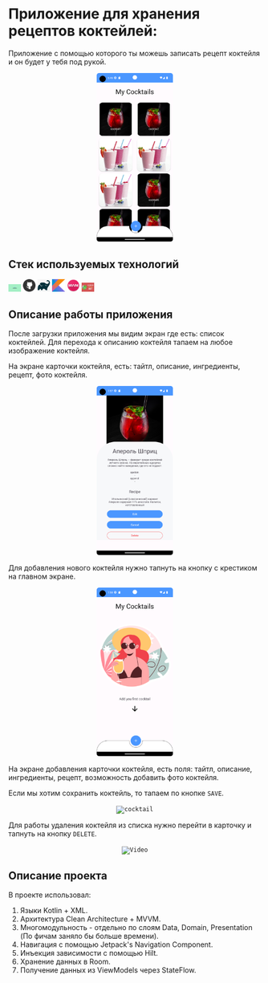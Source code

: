 # Приложение для хранения рецептов коктейлей:
Приложение с помощью которого ты можешь записать рецепт коктейля и он будет у тебя под рукой.

<p  align="center">
<code><img width="30%" title="main" src="readme/images/main_cocktails.png"></code>
</p>

## Стек используемых технологий

<p  align="left">
<code><img width="5%" title="Room" src="readme/icons/data_store.png"></code>
<code><img width="5%" title="Git" src="readme/icons/github.png"></code>
<code><img width="5%" title="Gradle" src="readme/icons/gradle.png"></code>
<code><img width="5%" title="Kotlin" src="readme/icons/kotlin.png"></code>
<code><img width="5%" title="MVVM" src="readme/icons/mvvm.png"></code>
<code><img width="5%" title="Hilt" src="readme/icons/hilt.png"></code>
</p>

##  Описание работы приложения

После загрузки приложения мы видим экран где есть:
список коктейлей.
Для перехода к описанию коктейля тапаем на любое изображение коктейля.

На экране карточки коктейля, есть: тайтл, описание, ингредиенты, рецепт, фото коктейля.

<p  align="center">
<code><img width="30%" title="cocktail" src="readme/images/card_cocktail.png"></code>
</p>

Для добавления нового коктейля нужно тапнуть на кнопку с крестиком на главном экране.

<p  align="center">
<code><img width="30%" title="cocktail" src="readme/images/main_without_cocktails.png"></code>
</p>

На экране добавления карточки коктейля, есть поля: тайтл, описание, ингредиенты, рецепт, возможность добавить фото коктейля.

Если мы хотим сохранить коктейль, то тапаем по кнопке ```SAVE```.

<p  align="center">
<code><img width="30%" title="cocktail" src="readme/images/gif_add_cocktail.gif"></code>
</p>

Для работы удаления коктейля из списка нужно перейти в карточку и тапнуть на кнопку ```DELETE```.

<p align="center">
  <code> <img width="30%" title="Video" src="readme/gif/gif_delete_cocktail.gif"> </code>
</p>

## Описание проекта

В проекте использовал:

1. Языки Kotlin + XML.
2. Архитектура Clean Architecture + MVVM.
3. Многомодульность - отдельно по слоям Data, Domain, Presentation (По фичам заняло бы больше времени).
4. Навигация с помощью Jetpack's Navigation Component.
5. Инъекция зависимости с помощью Hilt.
6. Хранение данных в Room.
7. Получение данных из ViewModels через StateFlow.